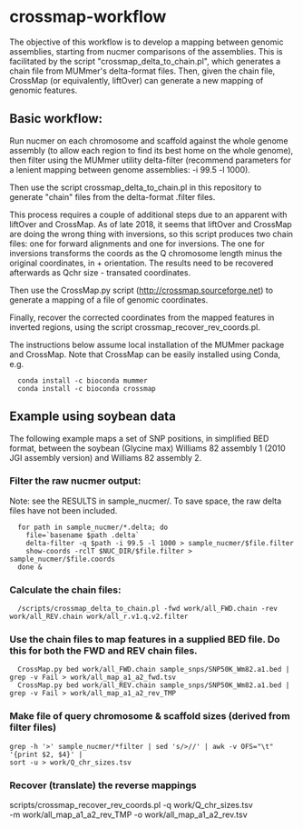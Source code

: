 # crossmap-workflow
The objective of this workflow is to develop a mapping between genomic assemblies, starting from nucmer comparisons of the assemblies. 
This is facilitated by the script "crossmap_delta_to_chain.pl", which generates a chain file from MUMmer's delta-format files. 
Then, given the chain file, CrossMap (or equivalently, liftOver) can generate a new mapping of genomic features.

## Basic workflow:
Run nucmer on each chromosome and scaffold against the whole genome assembly (to allow each region
to find its best home on the whole genome), then filter using the MUMmer utility delta-filter
(recommend parameters for a lenient mapping between genome assemblies: -i 99.5 -l 1000).

Then use the script crossmap_delta_to_chain.pl in this repository to generate "chain" files from the
delta-format .filter files. 

This process requires a couple of additional steps due to an apparent with liftOver and CrossMap.
As of late 2018, it seems that liftOver and CrossMap are doing the wrong thing
with inversions, so this script produces two chain files: one for forward
alignments and one for inversions. The one for inversions transforms the
coords as the Q chromosome length minus the original coordinates, in + orientation.
The results need to be recovered afterwards as Qchr size - transated coordinates.

Then use the CrossMap.py script (http://crossmap.sourceforge.net) to generate a mapping of a file of genomic coordinates. 

Finally, recover the corrected coordinates from the mapped features in inverted regions, using the script crossmap_recover_rev_coords.pl.

The instructions below assume local installation of the MUMmer package and CrossMap. Note that CrossMap can be easily installed using Conda, e.g.
```
  conda install -c bioconda mummer 
  conda install -c bioconda crossmap
```

## Example using soybean data
The following example maps a set of SNP positions, in simplified BED format, between the soybean (Glycine max) Williams 82 assembly 1 (2010 JGI assembly version) and Williams 82 assembly 2.

### Filter the raw nucmer output:
Note: see the RESULTS in sample_nucmer/. To save space, the raw delta files have not been included.
```
  for path in sample_nucmer/*.delta; do
    file=`basename $path .delta`
    delta-filter -q $path -i 99.5 -l 1000 > sample_nucmer/$file.filter
    show-coords -rclT $NUC_DIR/$file.filter > sample_nucmer/$file.coords
  done &
```

### Calculate the chain files:
```shell
  /scripts/crossmap_delta_to_chain.pl -fwd work/all_FWD.chain -rev work/all_REV.chain work/all_r.v1.q.v2.filter
```

### Use the chain files to map features in a supplied BED file. Do this for both the FWD and REV chain files.
```shell
  CrossMap.py bed work/all_FWD.chain sample_snps/SNP50K_Wm82.a1.bed | grep -v Fail > work/all_map_a1_a2_fwd.tsv
  CrossMap.py bed work/all_REV.chain sample_snps/SNP50K_Wm82.a1.bed | grep -v Fail > work/all_map_a1_a2_rev_TMP
```

### Make file of query chromosome & scaffold sizes (derived from filter files)
	grep -h '>' sample_nucmer/*filter | sed 's/>//' | awk -v OFS="\t" '{print $2, $4}' |
    sort -u > work/Q_chr_sizes.tsv

### Recover (translate) the reverse mappings
  scripts/crossmap_recover_rev_coords.pl -q work/Q_chr_sizes.tsv \
		-m work/all_map_a1_a2_rev_TMP -o work/all_map_a1_a2_rev.tsv


